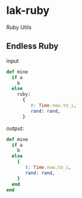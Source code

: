 # lak-ruby
Ruby Utils

## Endless Ruby

input

```ruby
def mine
  if a
    b
  else
    ruby:
      {
         t: Time.now.to_i,
         rand: rand,
      }
```

output:

```ruby
def mine
  if a
    b
  else
    {
       t: Time.now.to_i,
       rand: rand,
    }
  end
end
```

